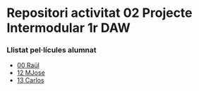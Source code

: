 # Repositori activitat 02 Projecte Intermodular 1r DAW

### Llistat pel·lícules alumnat
- [00 Raül](https://raulvallsaranda.github.io/)
- [12 MJose](https://mjosebh.github.io)
- [13 Carlos](https://carvalmul.github.io)

